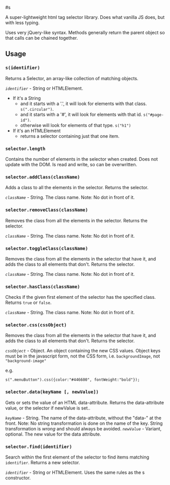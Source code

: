 #s

A super-lightweight html tag selector library. Does what vanilla JS does, but with less typing. 

Uses very jQuery-like syntax. Methods generally return the parent object so that calls can be chained together.

## Usage

### `s(identifier)`

Returns a Selector, an array-like collection of matching objects.

*`identifier`* - String or HTMLElement. 
- If it's a String
	- and it starts with a '.', it will look for elements with that class. `s(".circular")`.
	- and it starts with a '#', it will look for elements with that id. `s("#page-id")`.
	- otherwise will look for elements of that type. `s("h1")`
- If it's an HTMLElement
	- returns a selector containing just that one item. 

### `selector.length`

Contains the number of elements in the selector when created. Does not update with the DOM. Is read and write, so can be overwritten.

### `selector.addClass(className)`

Adds a class to all the elements in the selector. Returns the selector.

*`className`* - String. The class name. Note: No dot in front of it. 

### `selector.removeClass(className)`

Removes the class from all the elements in the selector. Returns the selector.

*`className`* - String. The class name. Note: No dot in front of it.

### `selector.toggleClass(className)`

Removes the class from all the elements in the selector that have it, and adds the class to all elements that don't. Returns the selector.

*`className`* - String. The class name. Note: No dot in front of it. 

### `selector.hasClass(className)`

Checks if the given first element of the selector has the specified class. Returns `true` or `false`.

*`className`* - String. The class name. Note: No dot in front of it. 

### `selector.css(cssObject)`

Removes the class from all the elements in the selector that have it, and adds the class to all elements that don't. Returns the selector.

*`cssObject`* - Object. An object containing the new CSS values. Object keys must be in the javascript form, not the CSS form, i.e. `backgroundImage`, not `"background-image"`

e.g.

```
s(".menuButton").css({color:"#446600", fontWeight:"bold"});
```

### `selector.data(keyName [, newValue])`

Gets or sets the value of an HTML data-attribute. Returns the data-attribute value, or the selector if newValue is set..

*`keyName`* - String. The name of the data-attribute, without the "data-" at the front. Note: No string transformation is done on the name of the key. String transformation is *wrong* and should always be avoided.
*`newValue`* - Variant, optional. The new value for the data attribute.

### `selector.find(identifier)`

Search within the first element of the selector to find items matching `identifier`. Returns a new selector.

*`identifier`* - String or HTMLElement. Uses the same rules as the s constructor.


